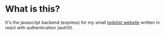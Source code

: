 # What is this?
It's the javascript backend (express) for my small [todolist website](https://github.com/ivanhrabcak/TodoManagerFrontend) written in react with authentication (auth0).
